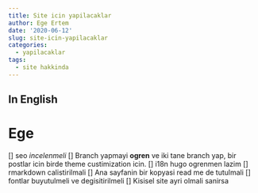 ```yaml
---
title: Site icin yapilacaklar
author: Ege Ertem
date: '2020-06-12'
slug: site-icin-yapilacaklar
categories:
  - yapilacaklar
tags:
  - site hakkinda
---
```



## In English ##


# Ege #


[] seo *incelenmeli*
[] Branch yapmayi **ogren** ve iki tane branch yap, bir postlar icin birde theme custimization icin.
[] i18n hugo ogrenmen lazim
[] rmarkdown calistirilmali 
[] Ana sayfanin bir kopyasi read me de tutulmali
[] fontlar buyutulmeli ve degisitirilmeli
[] Kisisel site ayri olmali sanirsa

